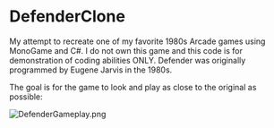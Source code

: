 # DefenderClone
My attempt to recreate one of my favorite 1980s Arcade games using MonoGame and C#. I do not own this game and this code is for demonstration of coding abilities ONLY. Defender was originally programmed by Eugene Jarvis in the 1980s.

The goal is for the game to look and play as close to the original as possible:

![DefenderGameplay.png](https://archive.org/serve/arcade_defender/defender_screenshot.png)

